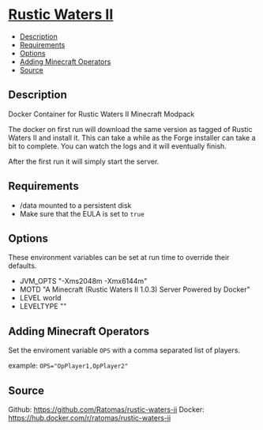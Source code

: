 # [Rustic Waters II](https://www.curseforge.com/minecraft/modpacks/rustic-waters-ii)
<!-- MarkdownTOC autolink="true" indent="  " markdown_preview="github" -->

- [Description](#description)
- [Requirements](#requirements)
- [Options](#options)
- [Adding Minecraft Operators](#adding-minecraft-operators)
- [Source](#source)

<!-- /MarkdownTOC -->

## Description


Docker Container for Rustic Waters II Minecraft Modpack

The docker on first run will download the same version as tagged of Rustic Waters II and install it.  This can take a while as the Forge installer can take a bit to complete.  You can watch the logs and it will eventually finish.

After the first run it will simply start the server.

## Requirements

* /data mounted to a persistent disk
* Make sure that the EULA  is set to `true`

## Options

These environment variables can be set at run time to override their defaults.

* JVM_OPTS "-Xms2048m -Xmx6144m"
* MOTD "A Minecraft (Rustic Waters II 1.0.3) Server Powered by Docker"
* LEVEL world
* LEVELTYPE ""

## Adding Minecraft Operators

Set the enviroment variable `OPS` with a comma separated list of players.

example:
`OPS="OpPlayer1,OpPlayer2"`

## Source
Github: https://github.com/Ratomas/rustic-waters-ii
Docker: https://hub.docker.com/r/ratomas/rustic-waters-ii
